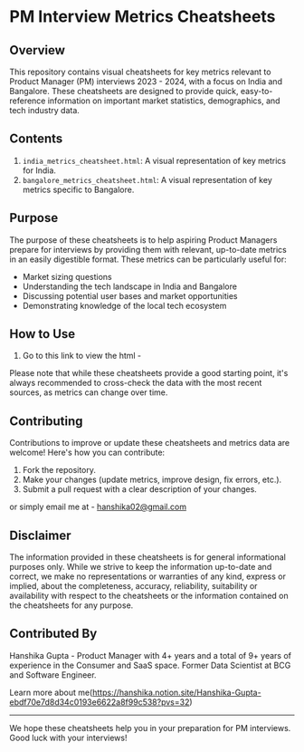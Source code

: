 # PM Interview Metrics Cheatsheets

## Overview

This repository contains visual cheatsheets for key metrics relevant to Product Manager (PM) interviews 2023 - 2024, with a focus on India and Bangalore. These cheatsheets are designed to provide quick, easy-to-reference information on important market statistics, demographics, and tech industry data.

## Contents

1. `india_metrics_cheatsheet.html`: A visual representation of key metrics for India.
2. `bangalore_metrics_cheatsheet.html`: A visual representation of key metrics specific to Bangalore.

## Purpose

The purpose of these cheatsheets is to help aspiring Product Managers prepare for interviews by providing them with relevant, up-to-date metrics in an easily digestible format. These metrics can be particularly useful for:

- Market sizing questions
- Understanding the tech landscape in India and Bangalore
- Discussing potential user bases and market opportunities
- Demonstrating knowledge of the local tech ecosystem

## How to Use

1. Go to this link to view the html - 

Please note that while these cheatsheets provide a good starting point, it's always recommended to cross-check the data with the most recent sources, as metrics can change over time.

## Contributing

Contributions to improve or update these cheatsheets and metrics data are welcome! Here's how you can contribute:

1. Fork the repository.
2. Make your changes (update metrics, improve design, fix errors, etc.).
3. Submit a pull request with a clear description of your changes.

or simply email me at - hanshika02@gmail.com

## Disclaimer

The information provided in these cheatsheets is for general informational purposes only. While we strive to keep the information up-to-date and correct, we make no representations or warranties of any kind, express or implied, about the completeness, accuracy, reliability, suitability or availability with respect to the cheatsheets or the information contained on the cheatsheets for any purpose.

## Contributed By

Hanshika Gupta - Product Manager with 4+ years and a total of 9+ years of experience in the Consumer and SaaS space. Former Data Scientist at BCG and Software Engineer. 

Learn more about me(https://hanshika.notion.site/Hanshika-Gupta-ebdf70e7d8d34c0193e6622a8f99c538?pvs=32)

---

We hope these cheatsheets help you in your preparation for PM interviews. Good luck with your interviews!
